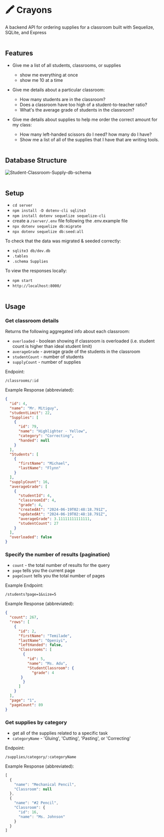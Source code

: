 # 🖍️ Crayons
A backend API for ordering supplies for a classroom built with Sequelize, SQLite, and Express 
<br></br>

## Features 
- Give me a list of all students, classrooms, or supplies
    - show me everything at once
    - show me 10 at a time 

- Give me details about a particular classroom: 
    - How many students are in the classroom? 
    - Does a classroom have too high of a student-to-teacher ratio?
    - What's the average grade of students in the classroom? 

- Give me details about supplies to help me order the correct amount for my class: 
    - How many left-handed scissors do I need? how many do I have?
    - Show me a list of all of the supplies that I have that are writing tools.
<br></br>


## Database Structure 
![Student-Classroom-Supply-db-schema](https://appacademy-open-assets.s3.us-west-1.amazonaws.com/Modular-Curriculum/content/week-11/practices/Student-Classroom-Supply-db-schema.png)
<br></br>


## Setup 
- `cd server`
- `npm install -D dotenv-cli sqlite3`
- `npm install dotenv sequelize sequelize-cli`
- create a `/server/.env` file following the .env.example file 
- `npx dotenv sequelize db:migrate`
- `npx dotenv sequelize db:seed:all`

To check that the data was migrated & seeded correctly: 
- `sqlite3 db/dev.db`
- `.tables`
- `.schema Supplies`

To view the responses locally:
- `npm start`
- `http://localhost:8000/`
<br></br>

## Usage
### Get classroom details
Returns the following aggregated info about each classroom: 
- `overloaded` - boolean showing if classroom is overloaded (i.e. student count is higher than ideal student limit)
- `averageGrade` - average grade of the students in the classroom
- `studentCount` - number of students
- `supplyCount` - number of supplies

Endpoint: 
```
/classrooms/:id
```

Example Response (abbreviated):
```json
{
  "id": 4,
  "name": "Mr. Mitiguy",
  "studentLimit": 22,
  "Supplies": [
    {
      "id": 79,
      "name": "Highlighter - Yellow",
      "category": "Correcting",
      "handed": null
    }
  ],
  "Students": [
    {
      "firstName": "Michael",
      "lastName": "Flynn"
    }
  ],
  "supplyCount": 16,
  "averageGrade": [
    {
      "studentId": 4,
      "classroomId": 4,
      "grade": 4,
      "createdAt": "2024-06-19T02:48:18.791Z",
      "updatedAt": "2024-06-19T02:48:18.791Z",
      "averageGrade": 3.11111111111111,
      "studentCount": 27
    }
  ],
  "overloaded": false
}
```

### Specify the number of results (pagination)
- `count` - the total number of results for the query
- `page` tells you the current page 
- `pageCount` tells you the total number of pages 

Example Endpoint: 
```
/students?page=1&size=5
```

Example Response (abbreviated):
```json
{
  "count": 267,
  "rows": [
    {
      "id": 2,
      "firstName": "Temilade",
      "lastName": "Openiyi",
      "leftHanded": false,
      "Classrooms": [
        {
          "id": 5,
          "name": "Ms. Adu",
          "StudentClassroom": {
            "grade": 4
       }
        }
      ]
    }
  ],
  "page": "1",
  "pageCount": 89
}
```

### Get supplies by category
- get all of the supplies related to a specific task 
- `categoryName` - 'Gluing', 'Cutting', 'Pasting', or 'Correcting'

Endpoint: 
```
/supplies/category/:categoryName
```

Example Response (abbreviated):
```js
[
  {
    "name": "Mechanical Pencil",
    "Classroom": null
  },
  {
    "name": "#2 Pencil",
    "Classroom": {
      "id": 16,
      "name": "Ms. Johnson"
    }
  }
]
```